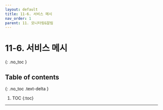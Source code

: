 ```yaml
---
layout: default
title: 11-6. 서비스 메시
nav_order: 1
parent: 11. 모니터링&알림
---
```


# 11-6. 서비스 메시
{: .no_toc }

## Table of contents
{: .no_toc .text-delta }

1. TOC
{:toc}

---
